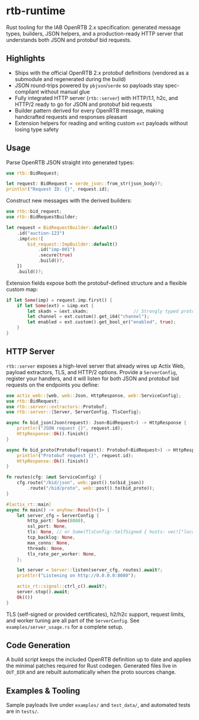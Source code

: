 # rtb-runtime

Rust tooling for the IAB OpenRTB 2.x specification: generated message types, builders, JSON helpers, and a production-ready HTTP server that understands both JSON and protobuf bid requests.

## Highlights

- Ships with the official OpenRTB 2.x protobuf definitions (vendored as a submodule and regenerated during the build)
- JSON round-trips powered by `pbjson`/`serde` so payloads stay spec-compliant without manual glue
- Fully integrated HTTP server (`rtb::server`) with HTTP/1.1, h2c, and HTTP/2 ready to go for JSON and protobuf bid requests
- Builder pattern derived for every OpenRTB message, making handcrafted requests and responses pleasant
- Extension helpers for reading and writing custom `ext` payloads without losing type safety

## Usage

Parse OpenRTB JSON straight into generated types:

```rust
use rtb::BidRequest;

let request: BidRequest = serde_json::from_str(json_body)?;
println!("Request ID: {}", request.id);
```

Construct new messages with the derived builders:

```rust
use rtb::bid_request;
use rtb::BidRequestBuilder;

let request = BidRequestBuilder::default()
    .id("auction-123")
    .imp(vec![
        bid_request::ImpBuilder::default()
            .id("imp-001")
            .secure(true)
            .build()?,
    ])
    .build()?;
```

Extension fields expose both the protobuf-defined structure and a flexible custom map:

```rust
if let Some(imp) = request.imp.first() {
    if let Some(ext) = &imp.ext {
        let skadn = &ext.skadn;                 // Strongly typed protobuf field
        let channel = ext.custom().get_i64("channel");
        let enabled = ext.custom().get_bool_or("enabled", true);
    }
}
```

## HTTP Server

`rtb::server` exposes a high-level server that already wires up Actix Web, payload extractors, TLS, and HTTP/2 options. Provide a `ServerConfig`, register your handlers, and it will listen for both JSON and protobuf bid requests on the endpoints you define:

```rust
use actix_web::{web, web::Json, HttpResponse, web::ServiceConfig};
use rtb::BidRequest;
use rtb::server::extractors::Protobuf;
use rtb::server::{Server, ServerConfig, TlsConfig};

async fn bid_json(Json(request): Json<BidRequest>) -> HttpResponse {
    println!("JSON request {}", request.id);
    HttpResponse::Ok().finish()
}

async fn bid_proto(Protobuf(request): Protobuf<BidRequest>) -> HttpResponse {
    println!("Protobuf request {}", request.id);
    HttpResponse::Ok().finish()
}

fn routes(cfg: &mut ServiceConfig) {
    cfg.route("/bid/json", web::post().to(bid_json))
        .route("/bid/proto", web::post().to(bid_proto));
}

#[actix_rt::main]
async fn main() -> anyhow::Result<()> {
    let server_cfg = ServerConfig {
        http_port: Some(8080),
        ssl_port: None,
        tls: None, // or Some(TlsConfig::SelfSigned { hosts: vec!["localhost".into()] })
        tcp_backlog: None,
        max_conns: None,
        threads: None,
        tls_rate_per_worker: None,
    };

    let server = Server::listen(server_cfg, routes).await?;
    println!("Listening on http://0.0.0.0:8080");

    actix_rt::signal::ctrl_c().await?;
    server.stop().await;
    Ok(())
}
```

TLS (self-signed or provided certificates), h2/h2c support, request limits, and worker tuning are all part of the `ServerConfig`. See `examples/server_usage.rs` for a complete setup.

## Code Generation

A build script keeps the included OpenRTB definition up to date and applies the minimal patches required for Rust codegen. Generated files live in `OUT_DIR` and are rebuilt automatically when the proto sources change.

## Examples & Tooling

Sample payloads live under `examples/` and `test_data/`, and automated tests are in `tests/`.
